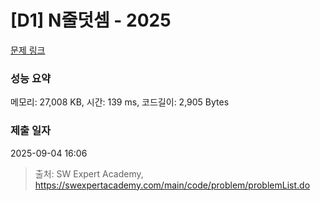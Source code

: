 # [D1] N줄덧셈 - 2025 

[문제 링크](https://swexpertacademy.com/main/code/problem/problemDetail.do?contestProbId=AV5QFZtaAscDFAUq) 

### 성능 요약

메모리: 27,008 KB, 시간: 139 ms, 코드길이: 2,905 Bytes

### 제출 일자

2025-09-04 16:06



> 출처: SW Expert Academy, https://swexpertacademy.com/main/code/problem/problemList.do